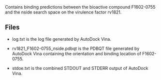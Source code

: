 Contains binding predictions between the bioactive compound F1602-0755 and the nside search space on the virulence factor rv1821.

## Files

- log.txt is the log file generated by AutoDock Vina.

- rv1821_F1602-0755_nside.pdbqt is the PDBQT file generated by AutoDock Vina containing the orientation and binding location of F1602-0755.

- stdoe.txt is the combined STDOUT and STDERR output of AutoDock Vina.

